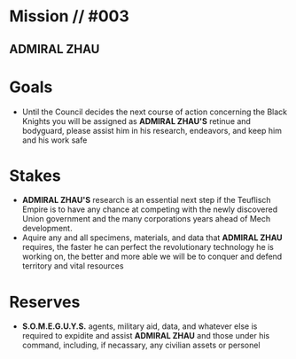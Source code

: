 # Mission // #003
## ADMIRAL ZHAU

# Goals
- Until the Council decides the next course of action concerning the Black Knights
  you will be assigned as **ADMIRAL ZHAU'S** retinue and bodyguard, please assist
  him in his research, endeavors, and keep him and his work safe

# Stakes
- **ADMIRAL ZHAU'S** research is an essential next step if the Teuflisch Empire is
  to have any chance at competing with the newly discovered Union government and
  the many corporations years ahead of Mech development.
- Aquire any and all specimens, materials, and data that **ADMIRAL ZHAU** requires,
  the faster he can perfect the revolutionary technology he is working on, the
  better and more able we will be to conquer and defend territory and vital
  resources

# Reserves
- **S.O.M.E.G.U.Y.S.** agents, military aid, data, and whatever else is required
  to expidite and assist **ADMIRAL ZHAU** and those under his command, including,
  if necassary, any civilian assets or personel
